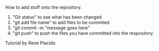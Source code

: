 How to add stuff onto the repository.  
1. "Git status" to see what has been changed  
2. "git add file name" to add files to be commited  
3. "git commit -m "message goes here"  
4. "git push" to push the files you have committed into the respository.  
  
Tutorial by Rene Placido  